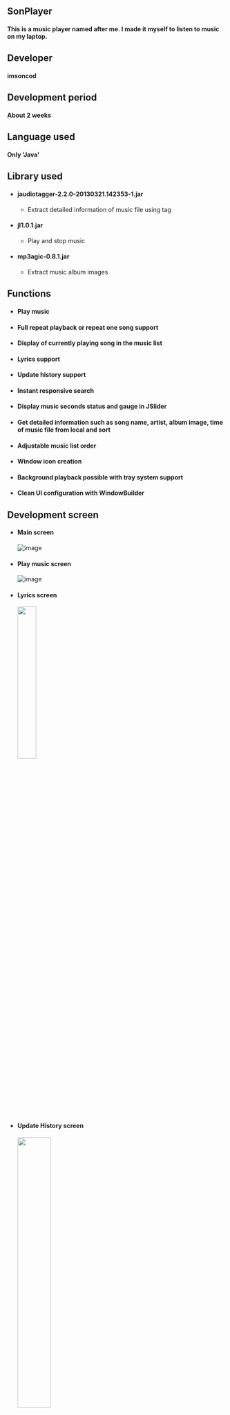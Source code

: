 ## SonPlayer
#### This is a music player named after me. I made it myself to listen to music on my laptop.
## Developer
#### imsoncod
## Development period
#### About 2 weeks
## Language used
#### Only 'Java'
## Library used
* #### jaudiotagger-2.2.0-20130321.142353-1.jar
  - Extract detailed information of music file using tag
* #### jl1.0.1.jar
  - Play and stop music
* #### mp3agic-0.8.1.jar
  - Extract music album images
## Functions
* #### Play music
* #### Full repeat playback or repeat one song support
* #### Display of currently playing song in the music list
* #### Lyrics support
* #### Update history support
* #### Instant responsive search
* #### Display music seconds status and gauge in JSlider
* #### Get detailed information such as song name, artist, album image, time of music file from local and sort
* #### Adjustable music list order
* #### Window icon creation
* #### Background playback possible with tray system support
* #### Clean UI configuration with WindowBuilder
## Development screen
* #### Main screen
     ![image](https://user-images.githubusercontent.com/48934537/71613223-7c894780-2be8-11ea-8909-70567d2035a8.png)
* #### Play music screen     
     ![image](https://user-images.githubusercontent.com/48934537/71613260-b3f7f400-2be8-11ea-9e24-7b0518b453d3.png)
* #### Lyrics screen
     <img src = "https://user-images.githubusercontent.com/48934537/71613291-ec97cd80-2be8-11ea-9c75-faf1d3a2a781.png"
     width = "30%"></img>
* #### Update History screen     
     <img src = "https://user-images.githubusercontent.com/48934537/71613332-3d0f2b00-2be9-11ea-9a48-bfd3e183dbf5.png"
     width = "40%"></img>
* #### WindowsIcon screen
     ![image](https://user-images.githubusercontent.com/48934537/71613679-31246880-2beb-11ea-97ea-7d1136e17f8e.png)
